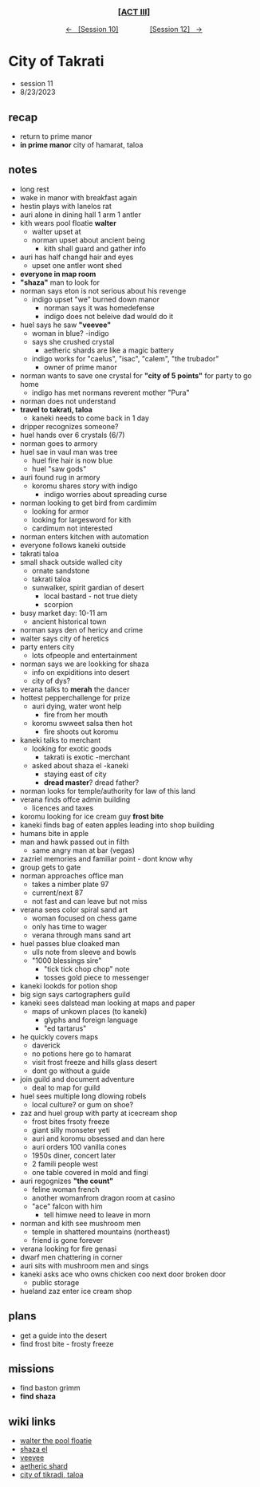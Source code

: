 <div align="center">
  <h3 align="center"><a href="https://github.com/h-griffin/dnd-notes/blob/main/grimmhaus/act-III" >[ACT III]</a></h3>
  <p align="center">
    <a href="https://github.com/h-griffin/dnd-notes/blob/main/grimmhaus/act-III/23-8-16.md" >&larr; &nbsp; [Session 10]</a>
    &nbsp;&nbsp;&nbsp;&nbsp;&nbsp;&nbsp;&nbsp;&nbsp;&nbsp;&nbsp;&nbsp;&nbsp;&nbsp;&nbsp;
    <a href="https://github.com/h-griffin/dnd-notes/blob/main/grimmhaus/act-III/23-8-30.md" >[Session 12] &nbsp; &rarr;</a>
  </p>
</div>

# City of Takrati
- session 11
- 8/23/2023  

## recap
- return to prime manor
- **in prime manor**  city of hamarat, taloa

## notes
- long rest
- wake in manor with breakfast again
- hestin plays with lanelos rat
- auri alone in dining hall 1 arm 1 antler
- kith wears pool floatie **walter**
    - walter upset at
    - norman upset about ancient being
        - kith shall guard and gather info
- auri has half changd hair and eyes
    - upset one antler wont shed
- **everyone in map room**
- **"shaza"** man to look for
- norman says eton is not serious about his revenge
    - indigo upset "we" burned down manor
        - norman says it was homedefense
        - indigo does not beleive dad would do it
- huel says he saw **"veevee"**
    - woman in blue? -indigo
    - says she crushed crystal
        - aetheric shards are like a magic battery
    - indigo works for "caelus", "isac", "calem", "the trubador"
        - owner of prime manor
- norman wants to save one crystal for **"city of 5 points"** for party to go home
    - indigo has met normans reverent mother "Pura"
- norman does not understand
- **travel to takrati, taloa**
    - kaneki needs to come back in 1 day
- dripper recognizes someone?
- huel hands over 6 crystals (6/7)
- norman goes to armory
- huel sae in vaul man was tree
    - huel fire hair is now blue
    - huel "saw gods"
- auri found rug in armory
    - koromu shares story with indigo
        - indigo worries about spreading curse
- norman looking to get bird from cardimim
    - looking for armor
    - looking for largesword for kith
    - cardimum not interested
- norman enters kitchen with automation
- everyone follows kaneki outside
- takrati taloa
- small shack outside walled city
    - ornate sandstone
    - takrati taloa
    - sunwalker, spirit gardian of desert
        - local bastard - not true diety
        - scorpion
- busy market day: 10-11 am
    - ancient historical town
- norman says den of hericy and crime
- walter says city of heretics
- party enters city
    - lots ofpeople and entertainment
- norman says we are lookking for shaza
    - info on expiditions into desert
    - city of dys?
- verana talks to **merah** the dancer
- hottest pepperchallenge for prize
    - auri dying, water wont help
        - fire from her mouth
    - koromu swweet salsa then hot
        - fire shoots out koromu
- kaneki talks to merchant
    - looking for exotic goods
        - takrati is exotic -merchant
    - asked about shaza el -kaneki
        - staying east of city
        - **dread master**? dread father?
- norman looks for temple/authority for law of this land
- verana finds offce admin building
    - licences and taxes
- koromu looking for ice cream guy **frost bite**
- kaneki finds bag of eaten apples leading into shop building
- humans bite in apple
- man and hawk passed out in filth
    - same angry man at bar (vegas)
- zazriel memories and familiar point - dont know why
- group gets to gate
- norman approaches office man
    - takes a nimber plate 97
    - current/next 87
    - not fast and can leave but not miss
- verana sees color spiral sand art
    - woman focused on chess game
    - only has time to wager
    - verana through mans sand art
- huel passes blue cloaked man
    - ulls note from sleeve and bowls
    - "1000 blessings sire"
        - "tick tick chop chop" note
        - tosses gold piece to messenger
- kaneki lookds for potion shop
- big sign says cartographers guild
- kaneki sees dalstead man looking at maps and paper
    - maps of unkown places (to kaneki)
        - glyphs and foreign language
        - "ed tartarus"
- he quickly covers maps
    - daverick
    - no potions here go to hamarat
    - visit frost freeze and hills glass desert
    - dont go without a guide
- join guild and document adventure
    - deal to map for guild
- huel sees multiple long dlowing robels
    - local culture? or gum on shoe?
- zaz and huel group with party at icecream shop
    - frost bites frsoty freeze
    - giant silly monseter yeti
    - auri and koromu obsessed and dan here
    - auri orders 100 vanilla cones
    - 1950s diner, concert later
    - 2 famili people west
    - one table covered in mold and fingi
- auri regognizes **"the count"**
    - feline woman french
    - another womanfrom dragon room at casino
    - "ace" falcon with him
        - tell himwe need to leave in morn
- norman and kith see mushroom men
    - temple in shattered mountains (northeast)
    - friend is gone forever
- verana looking for fire genasi
- dwarf men chattering in corner
- auri sits with mushroom men and sings
- kaneki asks ace who owns chicken coo next door broken door
    - public storage
- hueland zaz enter ice cream shop

## plans
- get a guide into the desert
- find frost bite - frosty freeze

## missions
- find baston grimm
- **find shaza**

## wiki links  
- [walter the pool floatie](../party.md#walter-the-pool-floatie)
- [shaza el](../lore.md#shaza-el)
- [veevee](../lore.md#veevee)
- [aetheric shard](../lore.md#aetheric-shard)
- [city of tikradi, taloa](../lore.md#city-of-tikradi-taloa)
